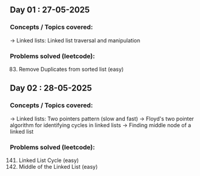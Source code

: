 ## Day 01 : 27-05-2025

### Concepts / Topics covered:

-> Linked lists: Linked list traversal and manipulation

### Problems solved (leetcode):

83. Remove Duplicates from sorted list (easy)

## Day 02 : 28-05-2025

### Concepts / Topics covered:

-> Linked lists: Two pointers pattern (slow and fast)
-> Floyd's two pointer algorithm for identifying cycles in linked lists
-> Finding middle node of a linked list

### Problems solved (leetcode):

141. Linked List Cycle (easy)
142. Middle of the Linked List (easy)
